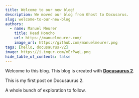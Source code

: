 ```yaml
---
title: Welcome to our new blog!
description: We moved our blog from Ghost to Docusarus.
slug: welcome-to-our-new-blog
authors:
  - name: Manuel Meurer
    title: Head Honcho
    url: https://manuelmeurer.com/
    image_url: https://github.com/manuelmeurer.png
tags: [hello, docusaurus-v2]
image: https://i.imgur.com/mErPwqL.png
hide_table_of_contents: false
---
```


Welcome to this blog. This blog is created with [**Docusaurus 2**](https://docusaurus.io/).

<!--truncate-->

This is my first post on Docusaurus 2.

A whole bunch of exploration to follow.
